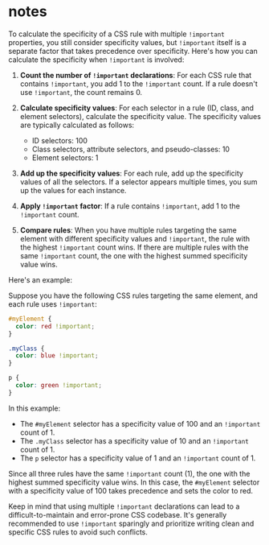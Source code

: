# notes




To calculate the specificity of a CSS rule with multiple `!important` properties, you still consider specificity values, but `!important` itself is a separate factor that takes precedence over specificity. Here's how you can calculate the specificity when `!important` is involved:

1. **Count the number of `!important` declarations**: For each CSS rule that contains `!important`, you add 1 to the `!important` count. If a rule doesn't use `!important`, the count remains 0.

2. **Calculate specificity values**: For each selector in a rule (ID, class, and element selectors), calculate the specificity value. The specificity values are typically calculated as follows:

   - ID selectors: 100
   - Class selectors, attribute selectors, and pseudo-classes: 10
   - Element selectors: 1

3. **Add up the specificity values**: For each rule, add up the specificity values of all the selectors. If a selector appears multiple times, you sum up the values for each instance.

4. **Apply `!important` factor**: If a rule contains `!important`, add 1 to the `!important` count.

5. **Compare rules**: When you have multiple rules targeting the same element with different specificity values and `!important`, the rule with the highest `!important` count wins. If there are multiple rules with the same `!important` count, the one with the highest summed specificity value wins.

Here's an example:

Suppose you have the following CSS rules targeting the same element, and each rule uses `!important`:

```css
#myElement {
  color: red !important;
}

.myClass {
  color: blue !important;
}

p {
  color: green !important;
}

```

In this example:

- The `#myElement` selector has a specificity value of 100 and an `!important` count of 1.
- The `.myClass` selector has a specificity value of 10 and an `!important` count of 1.
- The `p` selector has a specificity value of 1 and an `!important` count of 1.

Since all three rules have the same `!important` count (1), the one with the highest summed specificity value wins. In this case, the `#myElement` selector with a specificity value of 100 takes precedence and sets the color to red.

Keep in mind that using multiple `!important` declarations can lead to a difficult-to-maintain and error-prone CSS codebase. It's generally recommended to use `!important` sparingly and prioritize writing clean and specific CSS rules to avoid such conflicts.
